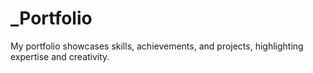 # _Portfolio
My portfolio showcases skills, achievements, and projects, highlighting expertise and creativity.
